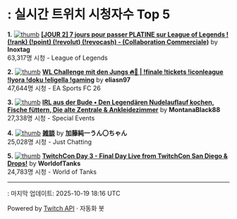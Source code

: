 # : 실시간 트위치 시청자수 Top 5

**1.** [![thumb](https://static-cdn.jtvnw.net/previews-ttv/live_user_inoxtag-320x180.jpg)](https://twitch.tv/Inoxtag)
**[[JOUR 2] 7 jours pour passer PLATINE sur League of Legends ! (!rank) (!point) (!revolut) (!revocash) - (Collaboration Commerciale)](https://twitch.tv/Inoxtag)** by **Inoxtag**<br>63,317명 시청  - League of Legends

**2.** [![thumb](https://static-cdn.jtvnw.net/previews-ttv/live_user_eliasn97-320x180.jpg)](https://twitch.tv/eliasn97)
**[WL Challenge mit den Jungs 🔥🤬 | !finale !tickets !iconleague !lyora !doku !eligella !gaming](https://twitch.tv/eliasn97)** by **eliasn97**<br>47,644명 시청  - EA Sports FC 26

**3.** [![thumb](https://static-cdn.jtvnw.net/previews-ttv/live_user_montanablack88-320x180.jpg)](https://twitch.tv/MontanaBlack88)
**[IRL aus der Bude • Den Legendären Nudelauflauf kochen, Fische füttern, Die alte Zentrale & Ankleidezimmer](https://twitch.tv/MontanaBlack88)** by **MontanaBlack88**<br>27,338명 시청  - Special Events

**4.** [![thumb](https://static-cdn.jtvnw.net/previews-ttv/live_user_kato_junichi0817-320x180.jpg)](https://twitch.tv/加藤純一うん〇ちゃん)
**[雑談](https://twitch.tv/加藤純一うん〇ちゃん)** by **加藤純一うん〇ちゃん**<br>25,028명 시청  - Just Chatting

**5.** [![thumb](https://static-cdn.jtvnw.net/previews-ttv/live_user_worldoftanks-320x180.jpg)](https://twitch.tv/WorldofTanks)
**[TwitchCon Day 3 - Final Day Live from TwitchCon San Diego & Drops!](https://twitch.tv/WorldofTanks)** by **WorldofTanks**<br>24,783명 시청  - World of Tanks


---
: 마지막 업데이트: 2025-10-19 18:16 UTC

Powered by [Twitch API](https://dev.twitch.tv/docs/api/reference) · 자동화 봇